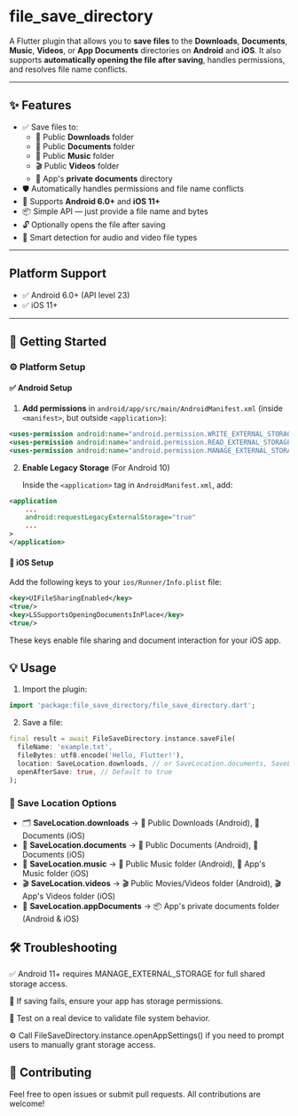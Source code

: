 # file_save_directory

A Flutter plugin that allows you to **save files** to the **Downloads**, **Documents**, **Music**, **Videos**, or **App Documents** directories on **Android** and **iOS**. It also supports **automatically opening the file after saving**, handles permissions, and resolves file name conflicts.

---

## ✨ Features

- ✅ Save files to:
  - 📂 Public **Downloads** folder
  - 📄 Public **Documents** folder
  - 🎵 Public **Music** folder
  - 🎬 Public **Videos** folder
  - 📁 App's **private documents** directory
- 🛡️ Automatically handles permissions and file name conflicts
- 📱 Supports **Android 6.0+** and **iOS 11+**
- 📦 Simple API — just provide a file name and bytes
- 🔓 Optionally opens the file after saving
- 🎵 Smart detection for audio and video file types

---

## Platform Support

- ✅ Android 6.0+ (API level 23)
- ✅ iOS 11+

---

## 🚀 Getting Started

### ⚙️ Platform Setup

#### ✅ Android Setup

1. **Add permissions** in `android/app/src/main/AndroidManifest.xml` (inside `<manifest>`, but outside `<application>`):

```xml
<uses-permission android:name="android.permission.WRITE_EXTERNAL_STORAGE" />
<uses-permission android:name="android.permission.READ_EXTERNAL_STORAGE" />
<uses-permission android:name="android.permission.MANAGE_EXTERNAL_STORAGE" tools:ignore="ScopedStorage" />
```

2. **Enable Legacy Storage** (For Android 10)

   Inside the `<application>` tag in `AndroidManifest.xml`, add:

```xml
<application
    ...
    android:requestLegacyExternalStorage="true"
    ...
>
</application>
```

#### 🍎 iOS Setup

Add the following keys to your `ios/Runner/Info.plist` file:

```xml
<key>UIFileSharingEnabled</key>
<true/>
<key>LSSupportsOpeningDocumentsInPlace</key>
<true/>
```

These keys enable file sharing and document interaction for your iOS app.

## 💡 Usage

1. Import the plugin:

```dart
import 'package:file_save_directory/file_save_directory.dart';
```

2. Save a file:

```dart
final result = await FileSaveDirectory.instance.saveFile(
  fileName: 'example.txt',
  fileBytes: utf8.encode('Hello, Flutter!'),
  location: SaveLocation.downloads, // or SaveLocation.documents, SaveLocation.music, SaveLocation.videos, SaveLocation.appDocuments
  openAfterSave: true, // Default to true
);
```

### 📍 Save Location Options

- 🗂️ **SaveLocation.downloads** → 📂 Public Downloads (Android), 📄 Documents (iOS)
- 📄 **SaveLocation.documents** → 📁 Public Documents (Android), 📄 Documents (iOS)
- 🎵 **SaveLocation.music** → 🎵 Public Music folder (Android), 🎵 App's Music folder (iOS)
- 🎬 **SaveLocation.videos** → 🎬 Public Movies/Videos folder (Android), 🎬 App's Videos folder (iOS)
- 📁 **SaveLocation.appDocuments** → 📦 App's private documents folder (Android & iOS)

## 🛠 Troubleshooting

✅ Android 11+ requires MANAGE_EXTERNAL_STORAGE for full shared storage access.

📁 If saving fails, ensure your app has storage permissions.

📱 Test on a real device to validate file system behavior.

⚙️ Call FileSaveDirectory.instance.openAppSettings() if you need to prompt users to manually grant storage access.

## 🤝 Contributing

Feel free to open issues or submit pull requests. All contributions are welcome!
